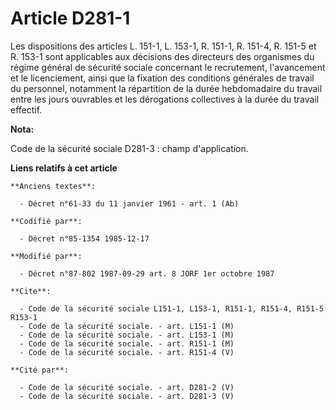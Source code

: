 # Article D281-1

Les dispositions des articles L. 151-1, L. 153-1, R. 151-1, R. 151-4, R. 151-5 et R. 153-1 sont applicables aux décisions des
directeurs des organismes du régime général de sécurité sociale concernant le recrutement, l'avancement et le licenciement,
ainsi que la fixation des conditions générales de travail du personnel, notamment la répartition de la durée hebdomadaire du
travail entre les jours ouvrables et les dérogations collectives à la durée du travail effectif.

**Nota:**

Code de la sécurité sociale D281-3 : champ d'application.

**Liens relatifs à cet article**

	**Anciens textes**:

	  - Décret n°61-33 du 11 janvier 1961 - art. 1 (Ab)

	**Codifié par**:

	  - Décret n°85-1354 1985-12-17

	**Modifié par**:

	  - Décret n°87-802 1987-09-29 art. 8 JORF 1er octobre 1987

	**Cite**:

	  - Code de la sécurité sociale L151-1, L153-1, R151-1, R151-4, R151-5 R153-1
	  - Code de la sécurité sociale. - art. L151-1 (M)
	  - Code de la sécurité sociale. - art. L153-1 (M)
	  - Code de la sécurité sociale. - art. R151-1 (M)
	  - Code de la sécurité sociale. - art. R151-4 (V)

	**Cité par**:

	  - Code de la sécurité sociale. - art. D281-2 (V)
	  - Code de la sécurité sociale. - art. D281-3 (V)
